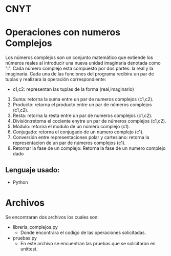 # CNYT
# Operaciones con numeros Complejos
Los números complejos son un conjunto matemático que extiende los números reales al introducir una nueva unidad imaginaria denotada como "i". Cada número complejo está compuesto por dos partes: la real y la imaginaria.
Cada una de las funciones del programa recibira un par de tuplas y realizara la operación correspondiente:
* c1,c2: representan las tuplas de la forma (real,imaginario)

1.  Suma: retorna la suma entre un par de numeros complejos (c1,c2).
2.  Producto: retorna el producto entre un par de números complejos (c1,c2).
3.  Resta: retorna la resta entre un par de numeros complejos (c1,c2).
4.  División:retorna el cociente enytre un par de números complejos (c1,c2).
5.  Módulo: retorna el modulo de un número complejo (c1).
6.  Conjugado: retorna el conjugado de un numero complejo (c1).
7.  Conversión entre representaciones polar y cartesiano: retorna la representacion de un par de números complejos (c1).
8.  Retornar la fase de un complejo: Retorna la fase de un numero complejo dado 




## Lenguaje usado:
* Python
  

# Archivos
Se encontraran dos archivos los cuales son:
* libreria_complejos.py
  * Donde encontrara el codigo de las operaciones solicitadas.
* pruebas.py
  * En este archivo se encuentran las pruebas que se solicitaron en unittest.
